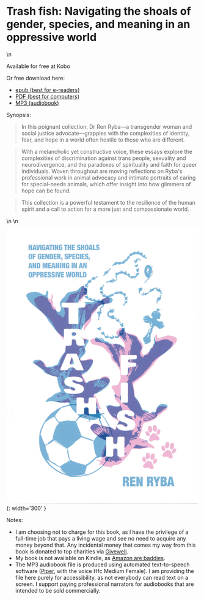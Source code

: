 # Trash fish: Navigating the shoals of gender, species, and meaning in an oppressive world

\n

Available for free at Kobo

Or free download here:
- [epub (best for e-readers)](assets/trashfish/ryba-2025-trash-fish.epub)
- [PDF (best for computers)](assets/trashfish/ryba-2025-trash-fish.pdf)
- [MP3 (audiobook)](assets/trashfish/ryba-2025-trash-fish.mp3)

Synopsis:
> In this poignant collection, Dr Ren Ryba—a transgender woman and social justice advocate—grapples with the complexities of identity, fear, and hope in a world often hostile to those who are different.

> With a melancholic yet constructive voice, these essays explore the complexities of discrimination against trans people, sexuality and neurodivergence, and the paradoxes of spirituality and faith for queer individuals. Woven throughout are moving reflections on Ryba's professional work in animal advocacy and intimate portraits of caring for special-needs animals, which offer insight into how glimmers of hope can be found.

> This collection is a powerful testament to the resilience of the human spirit and a call to action for a more just and compassionate world.


\n
\n

![Book cover for Trash Fish, a zine-style illustration of pink and blue fish with background images of a soccer ball, a rosary, and dog paws](assets/trashfish/cover_compressed.jpg){: width='300' }  

Notes:
- I am choosing not to charge for this book, as I have the privilege of a full-time job that pays a living wage and see no need to acquire any money beyond that. Any incidental money that comes my way from this book is donated to top charities via [Givewell](https://www.givewell.org/).
- My book is not available on Kindle, as [Amazon are baddies](https://en.wikipedia.org/wiki/Criticism_of_Amazon).
- The MP3 audiobook file is produced using automated text-to-speech software ([Piper](https://github.com/rhasspy/piper?tab=readme-ov-file), with the voice Hfc Medium Female). I am providing the file here purely for accessibility, as not everybody can read text on a screen. I support paying professional narrators for audiobooks that are intended to be sold commercially.
